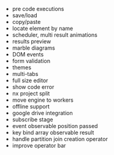 -   pre code executions
-   save/load
-   copy/paste
-   locate element by name
-   scheduler, multi result animations
-   results preview
-   marble diagrams
-   DOM events
-   form validation
-   themes
-   multi-tabs
-   full size editor
-   show code error
-   nx project split
-   move engine to workers
-   offline support
-   google drive integration
-   subscribe stage
-   event observable position passed
-   key bind array observable result
-   handle partition join creation operator
-   improve operator bar

